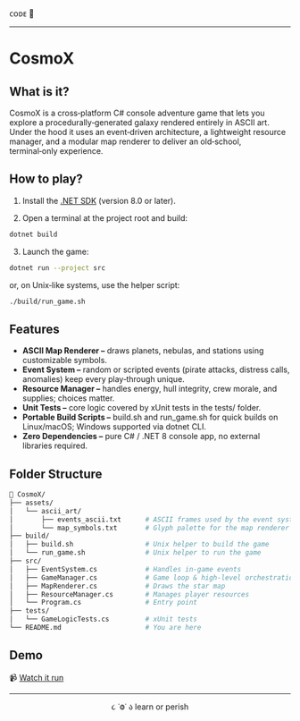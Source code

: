 ᴄᴏᴅᴇ 👾

---

# CosmoX 

## What is it?

CosmoX is a cross‑platform C# console adventure game that lets you explore a procedurally‑generated galaxy rendered entirely in ASCII art.
Under the hood it uses an event‑driven architecture, a lightweight resource manager, and a modular map renderer to deliver an old‑school, terminal‑only experience.

## How to play?

1. Install the [.NET SDK](https://dotnet.microsoft.com/en-us/download) (version 8.0 or later).

2. Open a terminal at the project root and build:

```bash
dotnet build
```

3. Launch the game:

```bash
dotnet run --project src
```
or, on Unix‑like systems, use the helper script:

```bash
./build/run_game.sh
```

## Features

- **ASCII Map Renderer –** draws planets, nebulas, and stations using customizable symbols.
- **Event System –** random or scripted events (pirate attacks, distress calls, anomalies) keep every play‑through unique.
- **Resource Manager –** handles energy, hull integrity, crew morale, and supplies; choices matter.
- **Unit Tests –** core logic covered by xUnit tests in the tests/ folder.
- **Portable Build Scripts –** build.sh and run_game.sh for quick builds on Linux/macOS; Windows supported via dotnet CLI.
- **Zero Dependencies –** pure C# / .NET 8 console app, no external libraries required.

## Folder Structure

```bash
📁 CosmoX/
├── assets/
│   └── ascii_art/
│       ├── events_ascii.txt      # ASCII frames used by the event system
│       └── map_symbols.txt       # Glyph palette for the map renderer
├── build/
│   ├── build.sh                  # Unix helper to build the game
│   └── run_game.sh               # Unix helper to run the game
├── src/
│   ├── EventSystem.cs            # Handles in‑game events
│   ├── GameManager.cs            # Game loop & high‑level orchestration
│   ├── MapRenderer.cs            # Draws the star map
│   ├── ResourceManager.cs        # Manages player resources
│   └── Program.cs                # Entry point
├── tests/
│   └── GameLogicTests.cs         # xUnit tests
└── README.md                     # You are here
```

## Demo

📹 [Watch it run](link)

---

<p align="center">૮ ˙Ⱉ˙ ა learn or perish</p>
